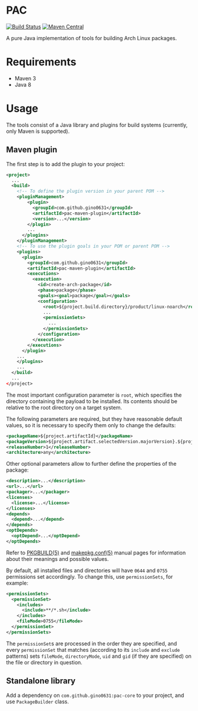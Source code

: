 # PAC
[![Build Status](https://travis-ci.org/gino0631/pac.svg?branch=master)](https://travis-ci.org/gino0631/pac)
[![Maven Central](https://maven-badges.herokuapp.com/maven-central/com.github.gino0631/pac-maven-plugin/badge.svg)](https://maven-badges.herokuapp.com/maven-central/com.github.gino0631/pac-maven-plugin)

A pure Java implementation of tools for building Arch Linux packages.

# Requirements
* Maven 3
* Java 8

# Usage
The tools consist of a Java library and plugins for build systems (currently, only Maven is supported).

## Maven plugin
The first step is to add the plugin to your project:
```xml
<project>
  ...
  <build>
    <!-- To define the plugin version in your parent POM -->
    <pluginManagement>
        <plugin>
          <groupId>com.github.gino0631</groupId>
          <artifactId>pac-maven-plugin</artifactId>
          <version>...</version>
        </plugin>
        ...
      </plugins>
    </pluginManagement>
    <!-- To use the plugin goals in your POM or parent POM -->
    <plugins>
      <plugin>
        <groupId>com.github.gino0631</groupId>
        <artifactId>pac-maven-plugin</artifactId>
        <executions>
          <execution>
            <id>create-arch-package</id>
            <phase>package</phase>
            <goals><goal>package</goal></goals>
            <configuration>
              <root>${project.build.directory}/product/linux-noarch</root>
              ...
              <permissionSets>
                ...
              </permissionSets>
            </configuration>
          </execution>
        </executions>
      </plugin>
    ...
    </plugins>
    ...
  </build>
  ...
</project>
```

The most important configuration parameter is `root`, which specifies the directory containing the payload to be installed. Its contents should be relative to the root directory on a target system.

The following parameters are required, but they have reasonable default values, so it is necessary to specify them only to change the defaults:
```xml
<packageName>${project.artifactId}</packageName>
<packageVersion>${project.artifact.selectedVersion.majorVersion}.${project.artifact.selectedVersion.minorVersion}.${project.artifact.selectedVersion.incrementalVersion}</packageVersion>
<releaseNumber>1</releaseNumber>
<architecture>any</architecture>
```

Other optional parameters allow to further define the properties of the package:
```xml
<description>...</description>
<url>...</url>
<packager>...</packager>
<licenses>
  <license>...</license>
</licenses>
<depends>
  <depend>...</depend>
</depends>
<optDepends>
  <optDepend>...</optDepend>
</optDepends>
```

Refer to [PKGBUILD(5)](https://www.archlinux.org/pacman/PKGBUILD.5.html#_options_and_directives) and
[makepkg.conf(5)](https://www.archlinux.org/pacman/makepkg.conf.5.html#_options) manual pages for information about their meanings and possible values.

By default, all installed files and directories will have `0644` and `0755` permissions set accordingly. To change this, use `permissionSets`, for example:
```xml
<permissionSets>
  <permissionSet>
    <includes>
      <include>**/*.sh</include>
    </includes>
    <fileMode>0755</fileMode>
  </permissionSet>
</permissionSets>
```
The `permissionSet`s are processed in the order they are specified, and every `permissionSet` that matches (according to its `include` and `exclude` patterns) sets `fileMode`, `directoryMode`, `uid` and `gid` (if they are specified) on the file or directory in question.

## Standalone library
Add a dependency on `com.github.gino0631:pac-core` to your project, and use `PackageBuilder` class.
